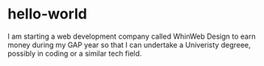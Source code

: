 # hello-world
I am starting a web development company called WhinWeb Design to earn money during my GAP year so that I can undertake a Univeristy degreee, possibly in coding or a similar tech field.
